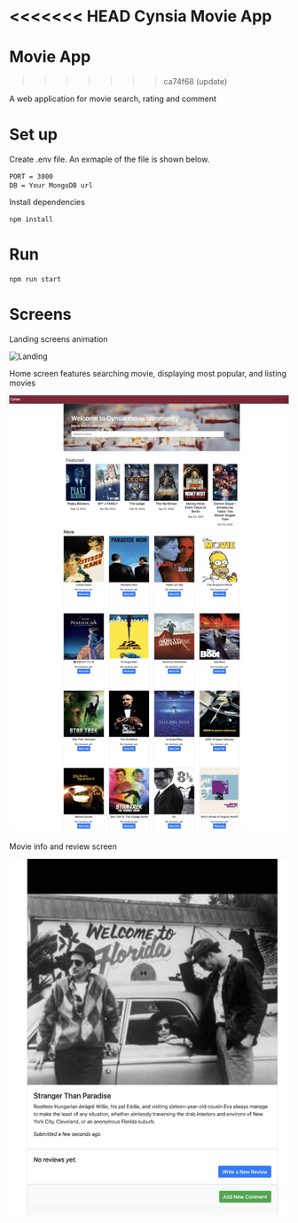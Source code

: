 <<<<<<< HEAD
Cynsia Movie App
=======
# Movie App
>>>>>>> ca74f68 (update)

A web application for movie search, rating and comment
# Set up

Create .env file. An exmaple of the file is shown below.

```
PORT = 3000
DB = Your MongoDB url
```

Install dependencies

```
npm install
```
# Run

```
npm run start
```

# Screens

Landing screens animation

![Landing](./images/landing.png)

Home screen features searching movie, displaying most popular, and listing movies

![Home](./images/home.png)

Movie info and review screen

![Movie](./images/movie.png)

